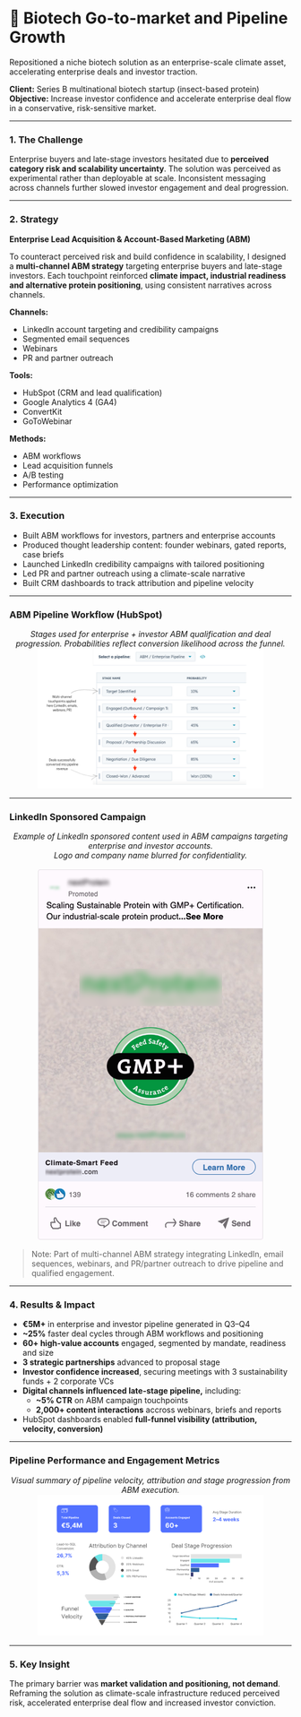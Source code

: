 # 🧬 Biotech Go-to-market and Pipeline Growth
Repositioned a niche biotech solution as an enterprise-scale climate asset, accelerating enterprise deals and investor traction.

**Client:** Series B multinational biotech startup (insect-based protein)  
**Objective:** Increase investor confidence and accelerate enterprise deal flow in a conservative, risk-sensitive market.

---

### 1. The Challenge
Enterprise buyers and late-stage investors hesitated due to **perceived category risk and scalability uncertainty**. The solution was perceived as experimental rather than deployable at scale. Inconsistent messaging across channels further slowed investor engagement and deal progression.

---

### 2. Strategy
**Enterprise Lead Acquisition & Account-Based Marketing (ABM)**

To counteract perceived risk and build confidence in scalability, I designed a **multi-channel ABM strategy** targeting enterprise buyers and late-stage investors. Each touchpoint reinforced **climate impact, industrial readiness and alternative protein positioning**, using consistent narratives across channels.

**Channels:**
* LinkedIn account targeting and credibility campaigns
* Segmented email sequences
* Webinars
* PR and partner outreach

**Tools:**
* HubSpot (CRM and lead qualification)
* Google Analytics 4 (GA4)
* ConvertKit
* GoToWebinar

**Methods:**
* ABM workflows
* Lead acquisition funnels
* A/B testing
* Performance optimization

---

### 3. Execution
* Built ABM workflows for investors, partners and enterprise accounts  
* Produced thought leadership content: founder webinars, gated reports, case briefs  
* Launched LinkedIn credibility campaigns with tailored positioning  
* Led PR and partner outreach using a climate-scale narrative
* Built CRM dashboards to track attribution and pipeline velocity  

---

### ABM Pipeline Workflow (HubSpot)

<p align="center">
<em>Stages used for enterprise + investor ABM qualification and deal progression. Probabilities reflect conversion likelihood across the funnel.</em> 
<img src="abm_pipeline_screenshot.png" alt="HubSpot Pipeline Screenshot" style="width:80%; height:80%;" />
</p>

---
### LinkedIn Sponsored Campaign

<div align="center">
<em>Example of LinkedIn sponsored content used in ABM campaigns targeting enterprise and investor accounts.</em><br>
<em>Logo and company name blurred for confidentiality.</em><br><br>
<img src="Biotech LinkedIn Sponsored Post Screenshot.png" alt="LinkedIn Sponsored Post Screenshot" style="width:; height:;" />
</div>

> Note: Part of multi-channel ABM strategy integrating LinkedIn, email sequences, webinars, and PR/partner outreach to drive pipeline and qualified engagement.

--- 

### 4. Results & Impact

- **€5M+** in enterprise and investor pipeline generated in Q3–Q4
- **~25%** faster deal cycles through ABM workflows and positioning
- **60+ high-value accounts** engaged, segmented by mandate, readiness and size
- **3 strategic partnerships** advanced to proposal stage
- **Investor confidence increased**, securing meetings with 3 sustainability funds + 2 corporate VCs
- **Digital channels influenced late-stage pipeline,** including:
  - **~5% CTR** on ABM campaign touchpoints
  - **2,000+ content interactions** accross webinars, briefs and reports
- HubSpot dashboards enabled **full-funnel visibility (attribution, velocity, conversion)**


--- 

### Pipeline Performance and Engagement Metrics

<div align="center">
<em>Visual summary of pipeline velocity, attribution and stage progression from ABM execution.</em><br>
<img src="Pipeline Performance & Engagement Metrics.png" alt="Pipeline Performance Dashboard" style="width:80%; height:80%;" />
</div>

---

### 5. Key Insight
The primary barrier was **market validation and positioning, not demand**. Reframing the solution as climate-scale infrastructure reduced perceived risk, accelerated enterprise deal flow and increased investor conviction.
